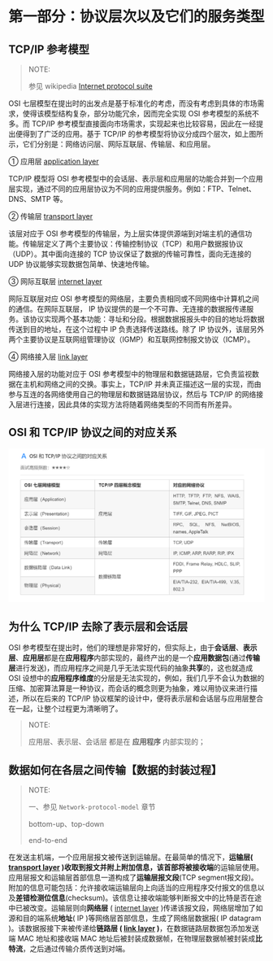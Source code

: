 # 第一部分：协议层次以及它们的服务类型

## TCP/IP 参考模型

> NOTE: 
>
> 参见 wikipedia [Internet protocol suite](https://en.wikipedia.org/wiki/Internet_protocol_suite)

OSI 七层模型在提出时的出发点是基于标准化的考虑，而没有考虑到具体的市场需求，使得该模型结构复杂，部分功能冗余，因而完全实现 OSI 参考模型的系统不多。而 TCP/IP 参考模型直接面向市场需求，实现起来也比较容易，因此在一经提出便得到了广泛的应用。基于 TCP/IP 的参考模型将协议分成四个层次，如上图所示，它们分别是：网络访问层、网际互联层、传输层、和应用层。

① 应用层  [application layer](https://en.wikipedia.org/wiki/Application_layer)

TCP/IP 模型将 OSI 参考模型中的会话层、表示层和应用层的功能合并到一个应用层实现，通过不同的应用层协议为不同的应用提供服务。例如：FTP、Telnet、DNS、SMTP 等。

② 传输层  [transport layer](https://en.wikipedia.org/wiki/Transport_layer) 

该层对应于 OSI 参考模型的传输层，为上层实体提供源端到对端主机的通信功能。传输层定义了两个主要协议：传输控制协议（TCP）和用户数据报协议（UDP）。其中面向连接的 TCP 协议保证了数据的传输可靠性，面向无连接的 UDP 协议能够实现数据包简单、快速地传输。

③ 网际互联层  [internet layer](https://en.wikipedia.org/wiki/Internet_layer) 

网际互联层对应 OSI 参考模型的网络层，主要负责相同或不同网络中计算机之间的通信。在网际互联层， IP 协议提供的是一个不可靠、无连接的数据报传递服务。该协议实现两个基本功能：寻址和分段。根据数据报报头中的目的地址将数据传送到目的地址，在这个过程中 IP 负责选择传送路线。除了 IP 协议外，该层另外两个主要协议是互联网组管理协议（IGMP）和互联网控制报文协议（ICMP）。

④ 网络接入层  [link layer](https://en.wikipedia.org/wiki/Link_layer) 

网络接入层的功能对应于 OSI 参考模型中的物理层和数据链路层，它负责监视数据在主机和网络之间的交换。事实上，TCP/IP 并未真正描述这一层的实现，而由参与互连的各网络使用自己的物理层和数据链路层协议，然后与 TCP/IP 的网络接入层进行连接，因此具体的实现方法将随着网络类型的不同而有所差异。

## OSI 和 TCP/IP 协议之间的对应关系

![](OSI-TCP-IP协议之间的对应关系.png)

## 为什么 TCP/IP 去除了表示层和会话层

OSI 参考模型在提出时，他们的理想是非常好的，但实际上，由于**会话层**、**表示层**、**应用层**都是在**应用程序**内部实现的，最终产出的是一个**应用数据包**(通过**传输层**进行发送)，而应用程序之间是几乎无法实现代码的抽象**共享**的，这也就造成 OSI 设想中的**应用程序维度**的分层是无法实现的，例如，我们几乎不会认为数据的压缩、加密算法算是一种协议，而会话的概念则更为抽象，难以用协议来进行描述，所以在后来的 TCP/IP 协议框架的设计中，便将表示层和会话层与应用层整合在一起，让整个过程更为清晰明了。

> NOTE: 
>
> 应用层、表示层、会话层 都是在 **应用程序** 内部实现的；



## 数据如何在各层之间传输【数据的封装过程】

> NOTE: 
>
> 一、参见 `Network-protocol-model` 章节
>
> bottom-up、top-down
>
> end-to-end

在发送主机端，一个应用层报文被传送到运输层。在最简单的情况下，**运输层(  [transport layer](https://en.wikipedia.org/wiki/Transport_layer) )**收取到报文并附上附加信息，该首部将被**接收端**的运输层使用。应用层报文和运输层首部信息一道构成了**运输层报文段**(TCP segment报文段)。附加的信息可能包括：允许接收端运输层向上向适当的应用程序交付报文的信息以及**差错检测位信息**(checksum)。该信息让接收端能够判断报文中的比特是否在途中已被改变。运输层则向**网络层** (   [internet layer](https://en.wikipedia.org/wiki/Internet_layer)  )传递该报文段，网络层增加了如源和目的端系统**地址**( IP )等网络层首部信息，生成了网络层数据报( IP datagram )。该数据报接下来被传递给**链路层 (  [link layer](https://en.wikipedia.org/wiki/Link_layer)  )**，在数据链路层数据包添加发送端 MAC 地址和接收端 MAC 地址后被封装成数据帧，在物理层数据帧被封装成**比特流**，之后通过传输介质传送到对端。

